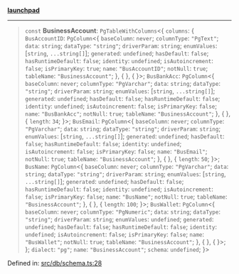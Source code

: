 [**launchpad**](index.md)

***

> `const` **BusinessAccount**: `PgTableWithColumns`\<\{ `columns`: \{ `BusAccountID`: `PgColumn`\<\{ `baseColumn`: `never`; `columnType`: `"PgText"`; `data`: `string`; `dataType`: `"string"`; `driverParam`: `string`; `enumValues`: \[`string`, `...string[]`\]; `generated`: `undefined`; `hasDefault`: `false`; `hasRuntimeDefault`: `false`; `identity`: `undefined`; `isAutoincrement`: `false`; `isPrimaryKey`: `true`; `name`: `"BusAccountID"`; `notNull`: `true`; `tableName`: `"BusinessAccount"`; \}, \{ \}, \{ \}\>; `BusBankAcc`: `PgColumn`\<\{ `baseColumn`: `never`; `columnType`: `"PgVarchar"`; `data`: `string`; `dataType`: `"string"`; `driverParam`: `string`; `enumValues`: \[`string`, `...string[]`\]; `generated`: `undefined`; `hasDefault`: `false`; `hasRuntimeDefault`: `false`; `identity`: `undefined`; `isAutoincrement`: `false`; `isPrimaryKey`: `false`; `name`: `"BusBankAcc"`; `notNull`: `true`; `tableName`: `"BusinessAccount"`; \}, \{ \}, \{ `length`: `34`; \}\>; `BusEmail`: `PgColumn`\<\{ `baseColumn`: `never`; `columnType`: `"PgVarchar"`; `data`: `string`; `dataType`: `"string"`; `driverParam`: `string`; `enumValues`: \[`string`, `...string[]`\]; `generated`: `undefined`; `hasDefault`: `false`; `hasRuntimeDefault`: `false`; `identity`: `undefined`; `isAutoincrement`: `false`; `isPrimaryKey`: `false`; `name`: `"BusEmail"`; `notNull`: `true`; `tableName`: `"BusinessAccount"`; \}, \{ \}, \{ `length`: `50`; \}\>; `BusName`: `PgColumn`\<\{ `baseColumn`: `never`; `columnType`: `"PgVarchar"`; `data`: `string`; `dataType`: `"string"`; `driverParam`: `string`; `enumValues`: \[`string`, `...string[]`\]; `generated`: `undefined`; `hasDefault`: `false`; `hasRuntimeDefault`: `false`; `identity`: `undefined`; `isAutoincrement`: `false`; `isPrimaryKey`: `false`; `name`: `"BusName"`; `notNull`: `true`; `tableName`: `"BusinessAccount"`; \}, \{ \}, \{ `length`: `100`; \}\>; `BusWallet`: `PgColumn`\<\{ `baseColumn`: `never`; `columnType`: `"PgNumeric"`; `data`: `string`; `dataType`: `"string"`; `driverParam`: `string`; `enumValues`: `undefined`; `generated`: `undefined`; `hasDefault`: `false`; `hasRuntimeDefault`: `false`; `identity`: `undefined`; `isAutoincrement`: `false`; `isPrimaryKey`: `false`; `name`: `"BusWallet"`; `notNull`: `true`; `tableName`: `"BusinessAccount"`; \}, \{ \}, \{ \}\>; \}; `dialect`: `"pg"`; `name`: `"BusinessAccount"`; `schema`: `undefined`; \}\>

Defined in: [src/db/schema.ts:28](https://github.com/victorbratov/launchpad/blob/6dd13cd77753e59ec2a031fc7279545899826925/src/db/schema.ts#L28)
